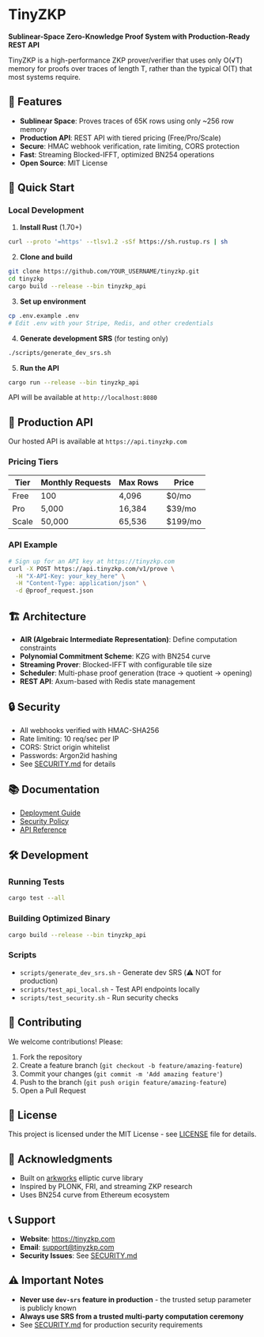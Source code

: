 # TinyZKP

**Sublinear-Space Zero-Knowledge Proof System with Production-Ready REST API**

TinyZKP is a high-performance ZKP prover/verifier that uses only O(√T) memory for proofs over traces of length T, rather than the typical O(T) that most systems require.

## 🌟 Features

- **Sublinear Space**: Proves traces of 65K rows using only ~256 row memory
- **Production API**: REST API with tiered pricing (Free/Pro/Scale)
- **Secure**: HMAC webhook verification, rate limiting, CORS protection
- **Fast**: Streaming Blocked-IFFT, optimized BN254 operations
- **Open Source**: MIT License

## 🚀 Quick Start

### Local Development

1. **Install Rust** (1.70+)
```bash
curl --proto '=https' --tlsv1.2 -sSf https://sh.rustup.rs | sh
```

2. **Clone and build**
```bash
git clone https://github.com/YOUR_USERNAME/tinyzkp.git
cd tinyzkp
cargo build --release --bin tinyzkp_api
```

3. **Set up environment**
```bash
cp .env.example .env
# Edit .env with your Stripe, Redis, and other credentials
```

4. **Generate development SRS** (for testing only)
```bash
./scripts/generate_dev_srs.sh
```

5. **Run the API**
```bash
cargo run --release --bin tinyzkp_api
```

API will be available at `http://localhost:8080`

## 📡 Production API

Our hosted API is available at `https://api.tinyzkp.com`

### Pricing Tiers

| Tier | Monthly Requests | Max Rows | Price |
|------|------------------|----------|-------|
| Free | 100 | 4,096 | $0/mo |
| Pro | 5,000 | 16,384 | $39/mo |
| Scale | 50,000 | 65,536 | $199/mo |

### API Example

```bash
# Sign up for an API key at https://tinyzkp.com
curl -X POST https://api.tinyzkp.com/v1/prove \
  -H "X-API-Key: your_key_here" \
  -H "Content-Type: application/json" \
  -d @proof_request.json
```

## 🏗️ Architecture

- **AIR (Algebraic Intermediate Representation)**: Define computation constraints
- **Polynomial Commitment Scheme**: KZG with BN254 curve
- **Streaming Prover**: Blocked-IFFT with configurable tile size
- **Scheduler**: Multi-phase proof generation (trace → quotient → opening)
- **REST API**: Axum-based with Redis state management

## 🔒 Security

- All webhooks verified with HMAC-SHA256
- Rate limiting: 10 req/sec per IP
- CORS: Strict origin whitelist
- Passwords: Argon2id hashing
- See [SECURITY.md](SECURITY.md) for details

## 📚 Documentation

- [Deployment Guide](DEPLOYMENT_CHECKLIST.md)
- [Security Policy](SECURITY.md)
- [API Reference](DEPLOYMENT.md)

## 🛠️ Development

### Running Tests
```bash
cargo test --all
```

### Building Optimized Binary
```bash
cargo build --release --bin tinyzkp_api
```

### Scripts
- `scripts/generate_dev_srs.sh` - Generate dev SRS (⚠️ NOT for production)
- `scripts/test_api_local.sh` - Test API endpoints locally
- `scripts/test_security.sh` - Run security checks

## 🤝 Contributing

We welcome contributions! Please:

1. Fork the repository
2. Create a feature branch (`git checkout -b feature/amazing-feature`)
3. Commit your changes (`git commit -m 'Add amazing feature'`)
4. Push to the branch (`git push origin feature/amazing-feature`)
5. Open a Pull Request

## 📜 License

This project is licensed under the MIT License - see [LICENSE](LICENSE) file for details.

## 🙏 Acknowledgments

- Built on [arkworks](https://github.com/arkworks-rs) elliptic curve library
- Inspired by PLONK, FRI, and streaming ZKP research
- Uses BN254 curve from Ethereum ecosystem

## 📞 Support

- **Website**: https://tinyzkp.com
- **Email**: support@tinyzkp.com
- **Security Issues**: See [SECURITY.md](SECURITY.md)

## ⚠️ Important Notes

- **Never use `dev-srs` feature in production** - the trusted setup parameter is publicly known
- **Always use SRS from a trusted multi-party computation ceremony**
- See [SECURITY.md](SECURITY.md) for production security requirements
